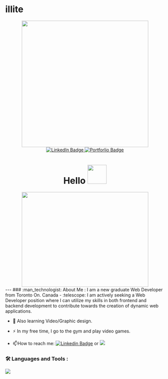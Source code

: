 # illite

<div id="header" align="center">
  <img src="https://github.com/git-illite/illite/assets/71469298/479e1dbf-a294-44d1-b72e-0c8569e799b7" width="400"/>
</div>
<div id="badges" align="center">
   <a href="https://www.linkedin.com/in/abdallah-aden-54987a75/">
  <img src="https://img.shields.io/badge/LinkedIn-blue?style=for-the-badge&logo=linkedin&logoColor=white" alt="LinkedIn Badge"/>
   </a>
   <a href="https://aadenportfolio.netlify.app/">
  <img src="https://img.shields.io/badge/Portfolio-48bb78?style=for-the-badge&logo=portfolio&logoColor=white" alt="Portforlio Badge"/>
   </a>
</div>

<div align="center">
<img src="https://komarev.com/ghpvc/?username=your-github-username&style=flat-square&color=blue" alt=""/>
</div>

<h1 align="center">
  Hello
  <img src="https://media.giphy.com/media/v1.Y2lkPTc5MGI3NjExeGxrcW04Z2gzYWVhNHdodnVsNmVldmJrYmozaXExb3ltZDlhOGtjaSZlcD12MV9pbnRlcm5hbF9naWZfYnlfaWQmY3Q9Zw/o7GDRqKfyKYrEDcmhC/giphy.gif" width="60px"/>
</h1>
<div align="center">
  <img src="https://github.com/git-illite/illite/assets/71469298/0e883250-1fbf-4b45-97e5-0431fe9c35ad" width="400" height="300"/>
</div>
---
### :man_technologist: About Me :
I am a new graduate Web Developer from Toronto On. Canada
- :telescope: I am actively seeking a Web Developer position where I can utilize my skills in both frontend and backend development to contribute towards the creation of dynamic web applications.

- :seedling: Also learning Video/Graphic design.

- :zap: In my free time, I go to the gym and play video games.

- :mailbox:How to reach me: [![Linkedin Badge](https://img.shields.io/badge/-Linkedin-blue?style=flat&logo=Linkedin&logoColor=white)](https://www.linkedin.com/in/abdallah-aden-54987a75/) or <a href="mailto:abdallah.aden@gmail.com"><img src="https://img.shields.io/badge/Gmail-D14836?style=for-the-badge&logo=gmail&logoColor=white"/>
</a>

### :hammer_and_wrench: Languages and Tools :
<img src="https://cdn.jsdelivr.net/gh/devicons/devicon/icons/azure/azure-original.svg" />



